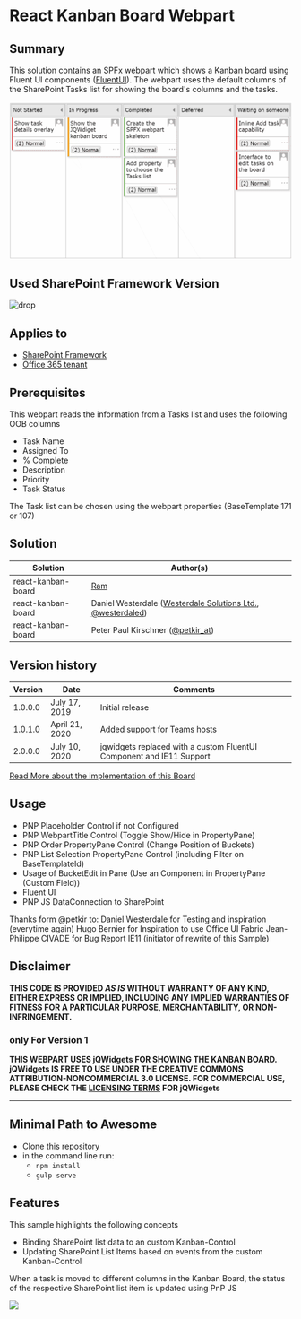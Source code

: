 # React Kanban Board Webpart

## Summary


This solution contains an SPFx webpart which shows a Kanban board using Fluent UI components ([FluentUI](https://developer.microsoft.com/fluentui/)).
The webpart uses the default columns of the SharePoint Tasks list for showing the board's columns and the tasks.

![picture of the web part in action](assets/kanban-board.gif)

## Used SharePoint Framework Version

![drop](https://img.shields.io/badge/version-1.8.2-green.svg)

## Applies to

* [SharePoint Framework](https://docs.microsoft.com/sharepoint/dev/spfx/sharepoint-framework-overview)
* [Office 365 tenant](https://docs.microsoft.com/sharepoint/dev/spfx/set-up-your-development-environment)

## Prerequisites

This webpart reads the information from a Tasks list and uses the following OOB columns
* Task Name
* Assigned To
* % Complete
* Description
* Priority
* Task Status

The Task list can be chosen using the webpart properties (BaseTemplate 171 or 107)

## Solution

Solution|Author(s)
--------|---------
react-kanban-board | [Ram](https://twitter.com/ram_meenavalli)
react-kanban-board | Daniel Westerdale ([Westerdale Solutions Ltd.](https://westerdale.blog), [@westerdaled](https://twitter.com/westerdaled?s=20))
react-kanban-board | Peter Paul Kirschner ([@petkir_at](https://twitter.com/))

## Version history

Version|Date|Comments
-------|----|--------
1.0.0.0|July 17, 2019|Initial release
1.0.1.0|April 21, 2020|Added support for Teams hosts
2.0.0.0|July 10, 2020| jqwidgets replaced with a custom FluentUI Component and IE11 Support
[Read More about the implementation of this Board](./src/kanban/Readme.md)

## Usage
* PNP Placeholder Control if not Configured
* PNP WebpartTitle Control  (Toggle Show/Hide in PropertyPane)
* PNP Order PropertyPane Control  (Change Position of Buckets)
* PNP List Selection PropertyPane Control  (including Filter on BaseTemplateId)
* Usage of BucketEdit in Pane (Use an Component in PropertyPane (Custom Field))
* Fluent UI 
* PNP JS DataConnection to SharePoint


Thanks form @petkir to:
Daniel Westerdale for Testing and inspiration (everytime again)
Hugo Bernier for Inspiration to use Office UI Fabric 
Jean-Philippe CIVADE for Bug Report IE11 (initiator of rewrite of this Sample)



## Disclaimer

**THIS CODE IS PROVIDED *AS IS* WITHOUT WARRANTY OF ANY KIND, EITHER EXPRESS OR IMPLIED, INCLUDING ANY IMPLIED WARRANTIES OF FITNESS FOR A PARTICULAR PURPOSE, MERCHANTABILITY, OR NON-INFRINGEMENT.**

### only For Version 1
**THIS WEBPART USES jQWidgets FOR SHOWING THE KANBAN BOARD. jQWidgets IS FREE TO USE UNDER THE CREATIVE COMMONS ATTRIBUTION-NONCOMMERCIAL 3.0 LICENSE. FOR COMMERCIAL USE, PLEASE CHECK THE [LICENSING TERMS](https://www.jqwidgets.com/license/) FOR jQWidgets**

---

## Minimal Path to Awesome

* Clone this repository
* in the command line run:
  * `npm install`
  * `gulp serve`

## Features

This sample highlights the following concepts
* Binding SharePoint list data to an custom Kanban-Control
* Updating SharePoint List Items based on events from the custom Kanban-Control

When a task is moved to different columns in the Kanban Board, the status of the respective SharePoint list item is updated using PnP JS

<img src="https://telemetry.sharepointpnp.com/sp-dev-fx-webparts/samples/react-kanban-board" />
